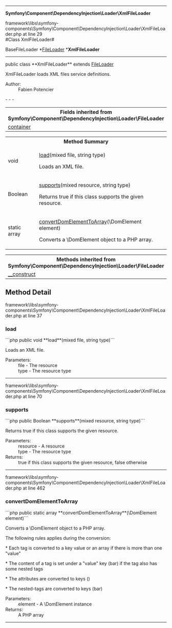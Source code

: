 - - -

**Symfony\Component\DependencyInjection\Loader\XmlFileLoader**
<div class="location">framework\libs\symfony-components\Symfony\Component\DependencyInjection\Loader\XmlFileLoader.php at line 29</div>
#Class XmlFileLoader#

BaseFileLoader
*<a href="https://github.com/JeyDotC/Hirudo-docs/blob/master/symfony/component/dependencyinjection/loader/fileloader.html">FileLoader</a>
        ***XmlFileLoader**


- - -

<p class="signature">public  class **XmlFileLoader**
extends <a href="https://github.com/JeyDotC/Hirudo-docs/blob/master/symfony/component/dependencyinjection/loader/fileloader.html">FileLoader</a>

</p>

<div class="comment" id="overview_description"><p>XmlFileLoader loads XML files service definitions.</p></div>

<dl>
<dt>Author:</dt>
<dd>Fabien Potencier <fabien@symfony.com></dd>
</dl>
- - -

<table class="inherit">
<tr><th colspan="2">Fields inherited from Symfony\Component\DependencyInjection\Loader\FileLoader</th></tr>
<tr><td><a href="https://github.com/JeyDotC/Hirudo-docs/blob/master/symfony/component/dependencyinjection/loader/fileloader.html#container">container</a></td></tr></table>

<table id="summary_method">
<tr><th colspan="2">Method Summary</th></tr>
<tr>
<td class="type"> void</td>
<td class="description"><p class="name"><a href="#load">load</a>(mixed file, string type)</p><p class="description">Loads an XML file.</p></td>
</tr>
<tr>
<td class="type"> Boolean</td>
<td class="description"><p class="name"><a href="#supports">supports</a>(mixed resource, string type)</p><p class="description">Returns true if this class supports the given resource.</p></td>
</tr>
<tr>
<td class="type">static  array</td>
<td class="description"><p class="name"><a href="#convertDomElementToArray">convertDomElementToArray</a>(\DomElement element)</p><p class="description">Converts a \DomElement object to a PHP array.
</p></td>
</tr>
</table>

<table class="inherit">
<tr><th colspan="2">Methods inherited from Symfony\Component\DependencyInjection\Loader\FileLoader</th></tr>
<tr><td><a href="https://github.com/JeyDotC/Hirudo-docs/blob/master/symfony/component/dependencyinjection/loader/fileloader.html#__construct()">__construct</a></td></tr></table>

<h2 id="detail_method">Method Detail</h2>
<div class="location">framework\libs\symfony-components\Symfony\Component\DependencyInjection\Loader\XmlFileLoader.php at line 37</div>
<h3 id="load()">load</h3>
```php
public  void **load**(mixed file, string type)```
<div class="details">
<p>Loads an XML file.</p><dl>
<dt>Parameters:</dt>
<dd>file - The resource</dd>
<dd>type - The resource type</dd>
</dl>
</div>

- - -

<div class="location">framework\libs\symfony-components\Symfony\Component\DependencyInjection\Loader\XmlFileLoader.php at line 70</div>
<h3 id="supports()">supports</h3>
```php
public  Boolean **supports**(mixed resource, string type)```
<div class="details">
<p>Returns true if this class supports the given resource.</p><dl>
<dt>Parameters:</dt>
<dd>resource - A resource</dd>
<dd>type - The resource type</dd>
<dt>Returns:</dt>
<dd>true if this class supports the given resource, false otherwise</dd>
</dl>
</div>

- - -

<div class="location">framework\libs\symfony-components\Symfony\Component\DependencyInjection\Loader\XmlFileLoader.php at line 462</div>
<h3 id="convertDomElementToArray()">convertDomElementToArray</h3>
```php
public static  array **convertDomElementToArray**(\DomElement element)```
<div class="details">
<p>Converts a \DomElement object to a PHP array.</p><p>The following rules applies during the conversion:</p><p>* Each tag is converted to a key value or an array
if there is more than one "value"</p><p>* The content of a tag is set under a "value" key (<foo>bar</foo>)
if the tag also has some nested tags</p><p>* The attributes are converted to keys (<foo foo="bar"/>)</p><p>* The nested-tags are converted to keys (<foo><foo>bar</foo></foo>)</p><dl>
<dt>Parameters:</dt>
<dd>element - A \DomElement instance</dd>
<dt>Returns:</dt>
<dd>A PHP array</dd>
</dl>
</div>

- - -

